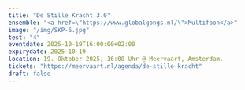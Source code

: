 ```yaml
---
title: "De Stille Kracht 3.0"
ensemble: "<a href=\"https://www.globalgongs.nl/\">Multifoon</a>"
image: "/img/SKP-6.jpg"
test: "4"
eventdate: 2025-10-19T16:00:00+02:00
expirydate: 2025-10-19
location: 19. Oktober 2025, 16:00 Uhr @ Meervaart, Amsterdam.
tickets: "https://meervaart.nl/agenda/de-stille-kracht"
draft: false
---
```

